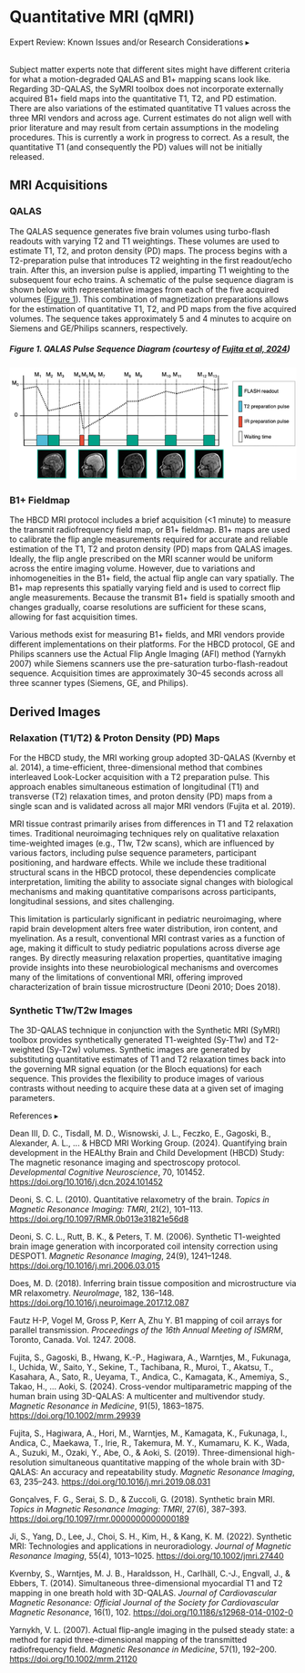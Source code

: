 # Quantitative MRI (qMRI)
<p>
<div id="qmri-known-issues" class="notification-banner" onclick="toggleCollapse(this)">
  <span class="emoji"><i class="fa-regular fa-lightbulb"></i></span>
  <span class="text">Expert Review: Known Issues and/or Research Considerations</span>
  <span class="arrow">▸</span>
</div>
<div class="collapsible-content">
<br>
<p>Subject matter experts note that different sites might have different criteria for what a motion-degraded QALAS and B1+ mapping scans look like. Regarding 3D-QALAS, the SyMRI toolbox does not incorporate externally acquired B1+ field maps into the quantitative T1, T2, and PD estimation. There are also variations of the estimated quantitative T1 values across the three MRI vendors and across age. Current estimates do not align well with prior literature and may result from certain assumptions in the modeling procedures. This is currently a work in progress to correct. As a result, the quantitative T1 (and consequently the PD) values will not be initially released.</p> 
</div>
</p>

## MRI Acquisitions
### QALAS
The QALAS sequence generates five brain volumes using turbo-flash readouts with varying T2 and T1 weightings. These volumes are used to estimate T1, T2, and proton density (PD) maps. The process begins with a T2-preparation pulse that introduces T2 weighting in the first readout/echo train. After this, an inversion pulse is applied, imparting T1 weighting to the subsequent four echo trains. A schematic of the pulse sequence diagram is shown below with representative images from each of the five acquired volumes ([Figure 1](#figure-1-qalas-pulse-sequence-diagram-courtesy-of-fujita-et-al-2024)). This combination of magnetization preparations allows for the estimation of quantitative T1, T2, and PD maps from the five acquired volumes. The sequence takes approximately 5 and 4 minutes to acquire on Siemens and GE/Philips scanners, respectively.

##### Figure 1. QALAS Pulse Sequence Diagram (courtesy of [Fujita et al, 2024](https://onlinelibrary.wiley.com/doi/10.1002/mrm.29939))
![](qalas_Fig1.png)

### B1+ Fieldmap
The HBCD MRI protocol includes a brief acquisition (<1 minute) to measure the transmit radiofrequency field map, or B1+ fieldmap. B1+ maps are used to calibrate the flip angle measurements required for accurate and reliable estimation of the T1, T2 and proton density (PD) maps from QALAS images. Ideally, the flip angle prescribed on the MRI scanner would be uniform across the entire imaging volume. However, due to variations and inhomogeneities in the B1+ field, the actual flip angle can vary spatially. The B1+ map represents this spatially varying field and is used to correct flip angle measurements. Because the transmit B1+ field is spatially smooth and changes gradually, coarse resolutions are sufficient for these scans, allowing for fast acquisition times. 

Various methods exist for measuring B1+ fields, and MRI vendors provide different implementations on their platforms. For the HBCD protocol, GE and Philips scanners use the Actual Flip Angle Imaging (AFI) method (Yarnykh 2007) while Siemens scanners use the pre-saturation turbo-flash-readout sequence. Acquisition times are approximately 30–45 seconds across all three scanner types (Siemens, GE, and Philips).

## Derived Images
### Relaxation (T1/T2) & Proton Density (PD) Maps 
For the HBCD study, the MRI working group adopted 3D-QALAS (Kvernby et al. 2014), a time-efficient, three-dimensional method that combines interleaved Look-Locker acquisition with a T2 preparation pulse. This approach enables simultaneous estimation of longitudinal (T1) and transverse (T2) relaxation times, and proton density (PD) maps from a single scan and is validated across all major MRI vendors (Fujita et al. 2019).

MRI tissue contrast primarily arises from differences in T1 and T2 relaxation times. Traditional neuroimaging techniques rely on qualitative relaxation time-weighted images (e.g., T1w, T2w scans), which are influenced by various factors, including pulse sequence parameters, participant positioning, and hardware effects. While we include these traditional structural scans in the HBCD protocol, these dependencies complicate interpretation, limiting the ability to associate signal changes with biological mechanisms and making quantitative comparisons across participants, longitudinal sessions, and sites challenging.

This limitation is particularly significant in pediatric neuroimaging, where rapid brain development alters free water distribution, iron content, and myelination. As a result, conventional MRI contrast varies as a function of age, making it difficult to study pediatric populations across diverse age ranges. By directly measuring relaxation properties, quantitative imaging provide insights into these neurobiological mechanisms and overcomes many of the limitations of conventional MRI, offering improved characterization of brain tissue microstructure (Deoni 2010; Does 2018).

### Synthetic T1w/T2w Images
The 3D-QALAS technique in conjunction with the Synthetic MRI (SyMRI) toolbox provides synthetically generated T1-weighted (Sy-T1w) and T2-weighted (Sy-T2w) volumes. Synthetic images are generated by substituting quantitative estimates of T1 and T2 relaxation times back into the governing MR signal equation (or the Bloch equations) for each sequence. This provides the flexibility to produce images of various contrasts without needing to acquire these data at a given set of imaging parameters. 

<p>
<div id="references-banner" class="references-banner" onclick="toggleCollapse(this)">
    <span class="text">References</span>
  <span class="arrow">▸</span>
</div>
<div class="references-collapsible-content">
<p>Dean III, D. C., Tisdall, M. D., Wisnowski, J. L., Feczko, E., Gagoski, B., Alexander, A. L., ... &amp; HBCD MRI Working Group. (2024). Quantifying brain development in the HEALthy Brain and Child Development (HBCD) Study: The magnetic resonance imaging and spectroscopy protocol. <em>Developmental Cognitive Neuroscience</em>, 70, 101452. <a href="https://doi.org/10.1016/j.dcn.2024.101452">https://doi.org/10.1016/j.dcn.2024.101452</a></p>

<p>Deoni, S. C. L. (2010). Quantitative relaxometry of the brain. <i>Topics in Magnetic Resonance Imaging: TMRI</i>, 21(2), 101–113. <a href="https://doi.org/10.1097/RMR.0b013e31821e56d8">https://doi.org/10.1097/RMR.0b013e31821e56d8</a></p>

<p>Deoni, S. C. L., Rutt, B. K., & Peters, T. M. (2006). Synthetic T1-weighted brain image generation with incorporated coil intensity correction using DESPOT1. <i>Magnetic Resonance Imaging</i>, 24(9), 1241–1248. <a href="https://doi.org/10.1016/j.mri.2006.03.015">https://doi.org/10.1016/j.mri.2006.03.015</a></p>

<p>Does, M. D. (2018). Inferring brain tissue composition and microstructure via MR relaxometry. <i>NeuroImage</i>, 182, 136–148. <a href="https://doi.org/10.1016/j.neuroimage.2017.12.087">https://doi.org/10.1016/j.neuroimage.2017.12.087</a></p>

<p>Fautz H-P, Vogel M, Gross P, Kerr A, Zhu Y. B1 mapping of coil arrays for parallel transmission. <i>Proceedings of the 16th Annual Meeting of ISMRM</i>, Toronto, Canada. Vol. 1247. 2008.</p>

<p>Fujita, S., Gagoski, B., Hwang, K.-P., Hagiwara, A., Warntjes, M., Fukunaga, I., Uchida, W., Saito, Y., Sekine, T., Tachibana, R., Muroi, T., Akatsu, T., Kasahara, A., Sato, R., Ueyama, T., Andica, C., Kamagata, K., Amemiya, S., Takao, H., … Aoki, S. (2024). Cross-vendor multiparametric mapping of the human brain using 3D-QALAS: A multicenter and multivendor study. <i>Magnetic Resonance in Medicine</i>, 91(5), 1863–1875. <a href="https://doi.org/10.1002/mrm.29939" target="_blank">https://doi.org/10.1002/mrm.29939</a></p>

<p>Fujita, S., Hagiwara, A., Hori, M., Warntjes, M., Kamagata, K., Fukunaga, I., Andica, C., Maekawa, T., Irie, R., Takemura, M. Y., Kumamaru, K. K., Wada, A., Suzuki, M., Ozaki, Y., Abe, O., &amp; Aoki, S. (2019). Three-dimensional high-resolution simultaneous quantitative mapping of the whole brain with 3D-QALAS: An accuracy and repeatability study. <i>Magnetic Resonance Imaging</i>, 63, 235–243. <a href="https://doi.org/10.1016/j.mri.2019.08.031">https://doi.org/10.1016/j.mri.2019.08.031</a></p>

<p>Gonçalves, F. G., Serai, S. D., & Zuccoli, G. (2018). Synthetic brain MRI. <i>Topics in Magnetic Resonance Imaging: TMRI</i>, 27(6), 387–393. <a href="https://doi.org/10.1097/rmr.0000000000000189">https://doi.org/10.1097/rmr.0000000000000189</a></p>

<p>Ji, S., Yang, D., Lee, J., Choi, S. H., Kim, H., & Kang, K. M. (2022). Synthetic MRI: Technologies and applications in neuroradiology. <i>Journal of Magnetic Resonance Imaging</i>, 55(4), 1013–1025. <a href="https://doi.org/10.1002/jmri.27440">https://doi.org/10.1002/jmri.27440</a></p>

<p>Kvernby, S., Warntjes, M. J. B., Haraldsson, H., Carlhäll, C.-J., Engvall, J., & Ebbers, T. (2014). Simultaneous three-dimensional myocardial T1 and T2 mapping in one breath hold with 3D-QALAS. <i>Journal of Cardiovascular Magnetic Resonance: Official Journal of the Society for Cardiovascular Magnetic Resonance</i>, 16(1), 102. <a href="https://doi.org/10.1186/s12968-014-0102-0" target="_blank">https://doi.org/10.1186/s12968-014-0102-0</a></p>

<p>Yarnykh, V. L. (2007). Actual flip-angle imaging in the pulsed steady state: a method for rapid three-dimensional mapping of the transmitted radiofrequency field. <i>Magnetic Resonance in Medicine</i>, 57(1), 192–200. <a href="https://doi.org/10.1002/mrm.21120" target="_blank">https://doi.org/10.1002/mrm.21120</a></p>
</div>
</p>


